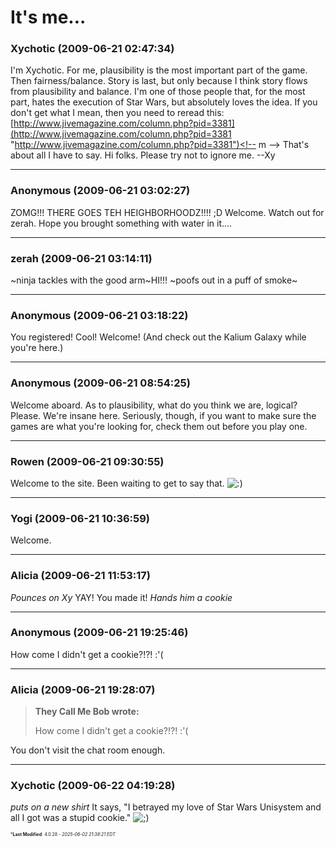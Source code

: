 # It's me...

### **Xychotic** (2009-06-21 02:47:34)

I'm Xychotic.
For me, plausibility is the most important part of the game. Then fairness/balance. Story is last, but only because I think story flows from plausibility and balance.
I'm one of those people that, for the most part, hates the execution of Star Wars, but absolutely loves the idea. If you don't get what I mean, then you need to reread this: <!-- m -->[http://www.jivemagazine.com/column.php?pid=3381](http://www.jivemagazine.com/column.php?pid=3381 "http://www.jivemagazine.com/column.php?pid=3381")<!-- m -->
That's about all I have to say. Hi folks. Please try not to ignore me.
--Xy

---

### **Anonymous** (2009-06-21 03:02:27)

ZOMG!!! THERE GOES TEH HEIGHBORHOODZ!!!! ;D
Welcome. Watch out for zerah. Hope you brought something with water in it....

---

### **zerah** (2009-06-21 03:14:11)

~ninja tackles with the good arm~HI!!! ~poofs out in a puff of smoke~

---

### **Anonymous** (2009-06-21 03:18:22)

You registered! Cool! Welcome!
(And check out the Kalium Galaxy while you're here.)

---

### **Anonymous** (2009-06-21 08:54:25)

Welcome aboard.
As to plausibility, what do you think we are, logical? Please. We're insane here.
Seriously, though, if you want to make sure the games are what you're looking for, check them out before you play one.

---

### **Rowen** (2009-06-21 09:30:55)

Welcome to the site. Been waiting to get to say that. <!-- s:) -->![:)](https://i.ibb.co/8LPNcWCM/icon-e-smile.gif)<!-- s:) -->

---

### **Yogi** (2009-06-21 10:36:59)

Welcome.

---

### **Alicia** (2009-06-21 11:53:17)

*Pounces on Xy* YAY! You made it! *Hands him a cookie*

---

### **Anonymous** (2009-06-21 19:25:46)

How come I didn't get a cookie?!?! :'(

---

### **Alicia** (2009-06-21 19:28:07)

> **They Call Me Bob wrote:**
>
> How come I didn&#39;t get a cookie?!?! :&#39;(

You don't visit the chat room enough.

---

### **Xychotic** (2009-06-22 04:19:28)

*puts on a new shirt* It says, "I betrayed my love of Star Wars Unisystem and all I got was a stupid cookie." <!-- s;) -->![;)](https://i.ibb.co/GfkGswQC/icon-e-wink.gif)<!-- s;) -->



<span style="font-size: 0.5em;">***Last Modified**: 4.0.28 - *2025-06-02 21:38:21 EDT*</span>